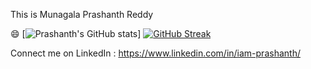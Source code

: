 This is Munagala Prashanth Reddy

😄
[![Prashanth's GitHub stats](https://github-readme-stats.vercel.app/api?username=Iamprashanth-1)]
[![GitHub Streak](https://streak-stats.demolab.com/?user=Iamprashanth-1)](https://git.io/streak-stats)

Connect me on LinkedIn : https://www.linkedin.com/in/iam-prashanth/
